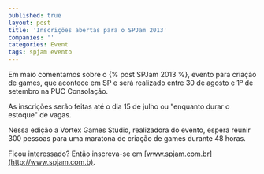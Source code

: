 ```yaml
---
published: true
layout: post
title: 'Inscrições abertas para o SPJam 2013'
companies: ''
categories: Event
tags: spjam evento
---
```

Em maio comentamos sobre o {% post SPJam 2013 %}, evento para criação de games, que acontece em SP e será realizado entre 30 de agosto e 1º de setembro na PUC Consolação.
 
As inscrições serão feitas até o dia 15 de julho ou "enquanto durar o estoque" de vagas.

Nessa edição a Vortex Games Studio, realizadora do evento, espera reunir 300 pessoas para uma maratona de criação de games durante 48 horas.
 
Ficou interessado? Então inscreva-se em [www.spjam.com.br](http://www.spjam.com.b).
